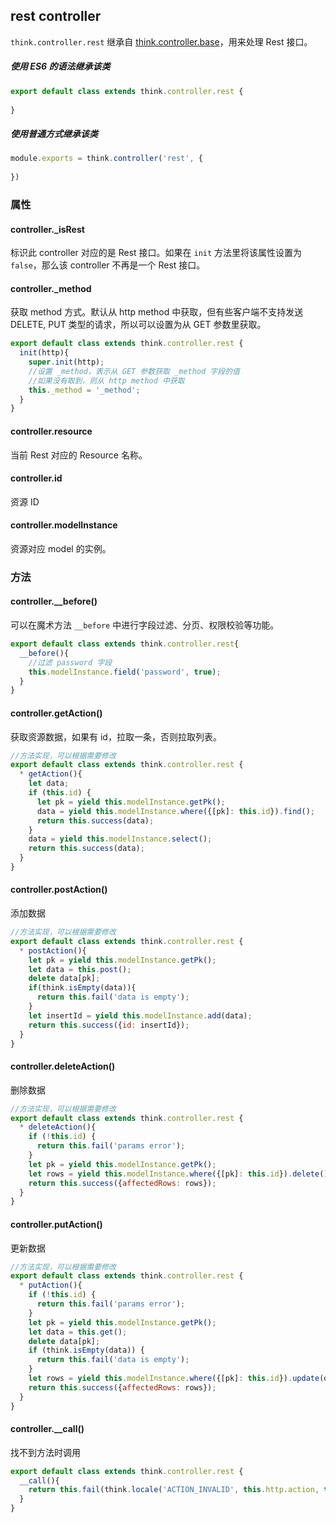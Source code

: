 ## rest controller

`think.controller.rest` 继承自 [think.controller.base](./api_controller.html)，用来处理 Rest 接口。

##### 使用 ES6 的语法继承该类

```js
export default class extends think.controller.rest {
  
}
```

##### 使用普通方式继承该类

```js
module.exports = think.controller('rest', {
  
})
```

### 属性

#### controller._isRest

标识此 controller 对应的是 Rest 接口。如果在 `init` 方法里将该属性设置为 `false`，那么该 controller 不再是一个 Rest 接口。

#### controller._method

获取 method 方式。默认从 http method 中获取，但有些客户端不支持发送 DELETE, PUT 类型的请求，所以可以设置为从 GET 参数里获取。

```js
export default class extends think.controller.rest {
  init(http){
    super.init(http);
    //设置 _method，表示从 GET 参数获取 _method 字段的值
    //如果没有取到，则从 http method 中获取
    this._method = '_method';
  }
}
```

#### controller.resource

当前 Rest 对应的 Resource 名称。

#### controller.id

资源 ID

#### controller.modelInstance

资源对应 model 的实例。


### 方法

#### controller.__before()

可以在魔术方法 `__before` 中进行字段过滤、分页、权限校验等功能。

```js
export default class extends think.controller.rest{
  __before(){
    //过滤 password 字段
    this.modelInstance.field('password', true);
  }
}
```

#### controller.getAction()

获取资源数据，如果有 id，拉取一条，否则拉取列表。

```js
//方法实现，可以根据需要修改
export default class extends think.controller.rest {
  * getAction(){
    let data;
    if (this.id) {
      let pk = yield this.modelInstance.getPk();
      data = yield this.modelInstance.where({[pk]: this.id}).find();
      return this.success(data);
    }
    data = yield this.modelInstance.select();
    return this.success(data);
  }
}
```

#### controller.postAction()

添加数据

```js
//方法实现，可以根据需要修改
export default class extends think.controller.rest {
  * postAction(){
    let pk = yield this.modelInstance.getPk();
    let data = this.post();
    delete data[pk];
    if(think.isEmpty(data)){
      return this.fail('data is empty');
    }
    let insertId = yield this.modelInstance.add(data);
    return this.success({id: insertId});
  }
}
```

#### controller.deleteAction()

删除数据

```js
//方法实现，可以根据需要修改
export default class extends think.controller.rest {
  * deleteAction(){
    if (!this.id) {
      return this.fail('params error');
    }
    let pk = yield this.modelInstance.getPk();
    let rows = yield this.modelInstance.where({[pk]: this.id}).delete();
    return this.success({affectedRows: rows});
  }
}
```

#### controller.putAction()

更新数据

```js
//方法实现，可以根据需要修改
export default class extends think.controller.rest {
  * putAction(){
    if (!this.id) {
      return this.fail('params error');
    }
    let pk = yield this.modelInstance.getPk();
    let data = this.get();
    delete data[pk];
    if (think.isEmpty(data)) {
      return this.fail('data is empty');
    }
    let rows = yield this.modelInstance.where({[pk]: this.id}).update(data);
    return this.success({affectedRows: rows});
  }
}
```

#### controller.__call()

找不到方法时调用

```js
export default class extends think.controller.rest {
  __call(){
    return this.fail(think.locale('ACTION_INVALID', this.http.action, this.http.url));
  }
}
```
